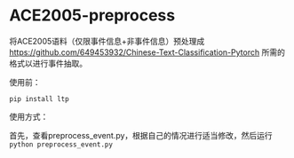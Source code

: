 # ACE2005-preprocess
将ACE2005语料（仅限事件信息+非事件信息）预处理成 https://github.com/649453932/Chinese-Text-Classification-Pytorch 所需的格式以进行事件抽取。

使用前：

```
pip install ltp
```

使用方式：

首先，查看preprocess_event.py，根据自己的情况进行适当修改，然后运行`python preprocess_event.py`

